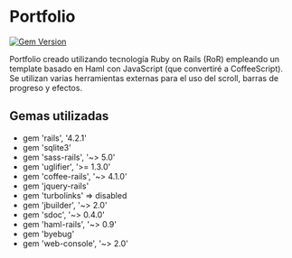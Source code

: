 # Portfolio

[![Gem Version](https://badge.fury.io/rb/haml.svg)](http://rubygems.org/gems/rails)

Portfolio creado utilizando tecnología Ruby on Rails (RoR) empleando
un template basado en Haml con JavaScript (que convertiré a CoffeeScript).
Se utilizan varias herramientas externas para el uso del scroll, barras de
progreso y efectos.

## Gemas utilizadas

* gem 'rails', '4.2.1'
* gem 'sqlite3'
* gem 'sass-rails', '~> 5.0'
* gem 'uglifier', '>= 1.3.0'
* gem 'coffee-rails', '~> 4.1.0'
* gem 'jquery-rails'
* gem 'turbolinks' => disabled
* gem 'jbuilder', '~> 2.0'
* gem 'sdoc', '~> 0.4.0'
* gem 'haml-rails', '~> 0.9'
* gem 'byebug'
* gem 'web-console', '~> 2.0'
